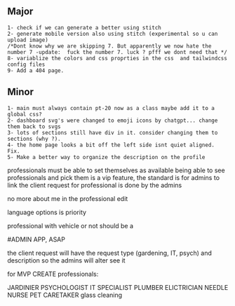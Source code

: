 ## Major	
	1- check if we can generate a better using stitch 
	2- generate mobile version also using stitch (experimental so u can upload image)
	/*Dont know why we are skipping 7. But apparently we now hate the number 7 -update:  fuck the number 7. luck ? pfff we dont need that */
	8- variablize the colors and css proprties in the css  and tailwindcss config files
 	9- Add a 404 page.

## Minor
	1- main must always contain pt-20 now as a class maybe add it to a global css?
	2- dashboard svg's were changed to emoji icons by chatgpt... change them back to svgs
 	3- lots of sections still have div in it. consider changing them to sections (why ?).
  	4- the home page looks a bit off the left side isnt quiet aligned. Fix.
	5- Make a better way to organize the description on the profile




professionals must be able to set themselves as available
being able to see professionals and pick them is a vip feature, the standard is for admins to link the client request for professional is done by the admins


no more about me in the professional edit

language options is priority

professional with vehicle or not should be a 




#ADMIN APP, ASAP

the client request will have the request type (gardening, IT, psych) and description so the admins will alter see it



for MVP CREATE professionals:

JARDINIER
PSYCHOLOGIST
IT SPECIALIST
PLUMBER
ELICTRICIAN
NEEDLE NURSE
PET CARETAKER
glass cleaning

